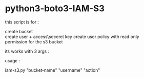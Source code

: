 # python3-boto3-IAM-S3
this script is for :

create bucket  
create user + access\seceret key
create user policy with read only permission for the s3 bucket


its works with  3 args :

usage :

iam-s3.py "bucket-name" "username" "action"

